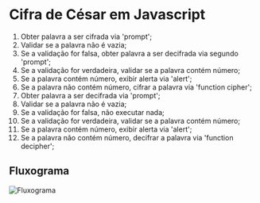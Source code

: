 Cifra de César em Javascript
=============================

1. Obter palavra a ser cifrada via 'prompt';
2. Validar se a palavra não é vazia;
3. Se a validação for falsa, obter palavra a ser decifrada via segundo 'prompt';
4. Se a validação for verdadeira, validar se a palavra contém número;
5. Se a palavra contém número, exibir alerta via 'alert';
6. Se a palavra não contém número, cifrar a palavra via 'function cipher';
7. Obter palavra a ser decifrada via 'prompt';
8. Validar se a palavra não é vazia;
9. Se a validação for falsa, não executar nada;
10. Se a validação for verdadeira, validar se a palavra contém número;
11. Se a palavra contém número, exibir alerta via 'alert';
12. Se a palavra não contém número, decifrar a palavra via 'function decipher';

Fluxograma
---------------------------------------------------------------
![Fluxograma](Fluxograma-CifradeCésar-Sprint1.jpg "Fluxograma")
